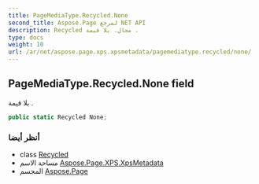 ```yaml
---
title: PageMediaType.Recycled.None
second_title: Aspose.Page لمرجع NET API
description: Recycled مجال. بلا قيمة .
type: docs
weight: 10
url: /ar/net/aspose.page.xps.xpsmetadata/pagemediatype.recycled/none/
---
```

## PageMediaType.Recycled.None field

بلا قيمة .

```csharp
public static Recycled None;
```

### أنظر أيضا

* class [Recycled](../)
* مساحة الاسم [Aspose.Page.XPS.XpsMetadata](../../pagemediatype.recycled/)
* المجسم [Aspose.Page](../../../)


